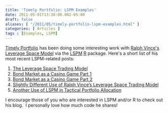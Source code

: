```yaml
---
title: 'Timely Portfolio: LSPM Examples'
date: 2011-05-01T13:38:00.002-05:00
draft: false
aliases: [ "/2011/05/timely-portfolio-lspm-examples.html" ]
categories: [ Articles ]
tags : [Examples, LSPM]
---
```


[Timely Portfolio](http://timelyportfolio.blogspot.com/) has been doing some interesting work with [Ralph Vince's](http://www.ralphvince.com/) [Leverage Space Model](http://www.amazon.com/gp/product/0470455950?ie=UTF8&tag=fosstrading-20&linkCode=as2&camp=1789&creative=9325&creativeASIN=0470455950) via the [LSPM](http://r-forge.r-project.org/projects/lspm) [R](https://www.r-project.org/) package. Here's a short list of his most recent LSPM-related posts:  

1.  [The Leverage Space Trading Model](http://timelyportfolio.blogspot.com/2011/03/leverage-space-trading-model.html)
2.  [Bond Market as a Casino Game Part 1](http://timelyportfolio.blogspot.com/2011/04/bond-market-as-casino-game-part-1.html)
3.  [Bond Market as a Casino Game Part 2](http://timelyportfolio.blogspot.com/2011/04/bond-market-as-casino-game-part-2.html)
4.  [Slightly Different Use of Ralph Vince’s Leverage Space Trading Model](http://timelyportfolio.blogspot.com/2011/04/slightly-different-use-of-ralph-vinces.html)
5.  [Another Use of LSPM in Tactical Portfolio Allocation](http://timelyportfolio.blogspot.com/2011/04/another-use-of-lspm-in-tactical.html)

I encourage those of you who are interested in LSPM and/or R to check out his blog.  I personally love how much code he shares!